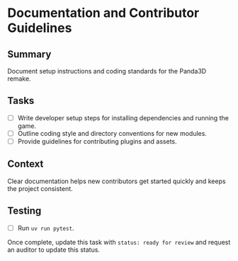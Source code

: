 # Documentation and Contributor Guidelines

## Summary
Document setup instructions and coding standards for the Panda3D remake.

## Tasks
- [ ] Write developer setup steps for installing dependencies and running the game.
- [ ] Outline coding style and directory conventions for new modules.
- [ ] Provide guidelines for contributing plugins and assets.

## Context
Clear documentation helps new contributors get started quickly and keeps the project consistent.

## Testing
- [ ] Run `uv run pytest`.

Once complete, update this task with `status: ready for review` and request an auditor to update this status.
